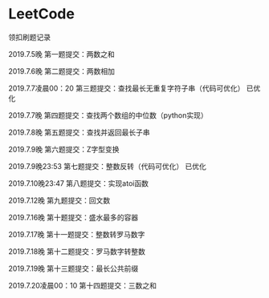 # LeetCode
领扣刷题记录

2019.7.5晚
  第一题提交：两数之和
  
2019.7.6晚
  第二题提交：两数相加
  
2019.7.7凌晨00：20
  第三题提交：查找最长无重复字符子串（代码可优化）
  已优化
  
2019.7.7晚
  第四题提交：查找两个数组的中位数（python实现）
  
2019.7.8晚
  第五题提交：查找并返回最长子串

2019.7.9晚
  第六题提交：Z字型变换

2019.7.9晚23:53
  第七题提交：整数反转（代码可优化）
  已优化
  
2019.7.10晚23:47
 第八题提交：实现atoi函数


2019.7.12晚
  第九题提交：回文数

2019.7.16晚
  第十题提交：盛水最多的容器

2019.7.17晚
  第十一题提交：整数转罗马数字
  
2019.7.18晚
  第十二题提交：罗马数字转整数
  
2019.7.19晚
第十三题提交：最长公共前缀

2019.7.20凌晨00：10
  第十四题提交：三数之和
